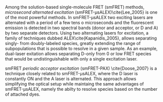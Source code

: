 Among the solution-based single-molecule FRET (smFRET)
methods, *microsecond alternated excitation* 
(smFRET-μsALEX)\cite{Lee_2005} is one of the most powerful
methods. In smFRET-μsALEX two exciting lasers are alternated with a
period of a few tens o microseconds and the fluorescent emission is
detected in two spectral bands (donor and acceptor, or D and A) by two 
separate detectors. Using two alternating lasers for excitation,
a family of techniques dubbed ALEX\cite{Kapanidis_2005}, allows separating 
singly- from doubly-labeled species, greatly extending the range of subpopulations that is possible to resolve in a given sample. 
As an example, dual-laser exitation allows separating D-only from 0 or low FRET species that would be undistinguishable with only a single excitation laser.

smFRET *periodic acceptor excitation* (smFRET-PAX) \cite{Doose_2007} is a technique closely related to smFRET-μsALEX, where the D laser is constantly ON and the A laser is alternated. This approach allows simplifying the optical
setup while maintaing the same advantages of smFRET-μsALEX, namely the abilty
to resolve species based on the number of attached dyes.